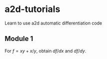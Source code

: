 # a2d-tutorials
Learn to use a2d automatic differentiation code

## Module 1
For $f = xy + x/y$, obtain $df/dx$ and $df/dy$.

